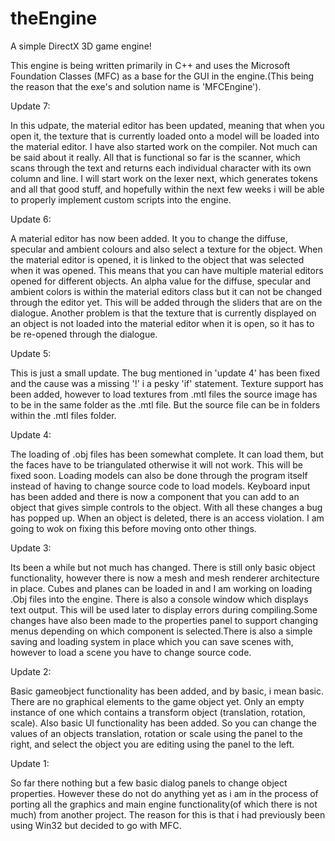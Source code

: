 # theEngine
A simple DirectX 3D game engine!

This engine is being written primarily in C++ and uses the Microsoft Foundation Classes (MFC) as a base for the GUI in the engine.(This being the reason that the exe's and solution name is 'MFCEngine').

Update 7:

In this udpate, the material editor has been updated, meaning that when you open it, the texture that is currently loaded onto a model will be loaded into the material editor. I have also started work on the compiler. Not much can be said about it really. All that is functional so far is the scanner, which scans through the text and returns each individual character with its own column and line. I will start work on the lexer next, which generates tokens and all that good stuff, and hopefully within the next few weeks i will be able to properly implement custom scripts into the engine.

Update 6:

A material editor has now been added. It you to change the diffuse, specular and ambient colours and also select a texture for the object. When the material editor is opened, it is linked to the object that was selected when it was opened. This means that you can have multiple material editors opened for different objects. An alpha value for the diffuse, specular and ambient colors is within the material editors class but it can not be changed through the editor yet. This will be added through the sliders that are on the dialogue. Another problem is that the texture that is currently displayed on an object is not loaded into the material editor when it is open, so it has to be re-opened through the dialogue.

Update 5:

This is just a small update. The bug mentioned in 'update 4' has been fixed and the cause was a missing '!' i a pesky 'if' statement. Texture support has been added, however to load textures from .mtl files the source image has to be in the same folder as the .mtl file. But the source file can be in folders within the .mtl files folder.

Update 4:

The loading of .obj files has been somewhat complete. It can load them, but the faces have to be triangulated otherwise it will not work. This will be fixed soon. Loading models can also be done through the program itself instead of having to change source code to load models. Keyboard input has been added and there is now a component that you can add to an object that gives simple controls to the object. With all these changes a bug has popped up. When an object is deleted, there is an access violation. I am going to wok on fixing this before moving onto other things.


Update 3:

Its been a while but not much has changed. There is still only basic object functionality, however there is now a mesh and mesh renderer architecture in place. Cubes and planes can be loaded in and I am working on loading .Obj files into the engine. There is also a console window which displays text output. This will be used later to display errors during compiling.Some changes have also been made to the properties panel to support changing menus depending on which component is selected.There is also a simple saving and loading system in place which you can save scenes with, however to load a scene you have to change source code.

 
Update 2:

Basic gameobject functionality has been added, and by basic, i mean basic. There are no graphical elements to the game object yet. Only an empty instance of one which contains a transform object (translation, rotation, scale). Also basic UI functionality has been added. So you can change the values of an objects translation, rotation or scale using the panel to the right, and select the object you are editing using the panel to the left.


Update 1:

So far there nothing but a few basic dialog panels to change object properties. However these do not do anything yet as i am in the process of porting all the graphics and main engine functionality(of which there is not much) from another project. The reason for this is that i had previously been using Win32 but decided to go with MFC.
